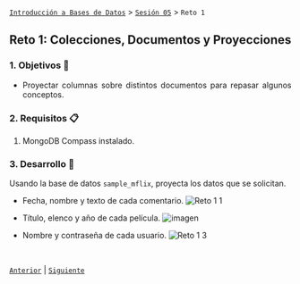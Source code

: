 [`Introducción a Bases de Datos`](../../README.md) > [`Sesión 05`](../Readme.md) > `Reto 1`
	
## Reto 1: Colecciones, Documentos y Proyecciones

<div style="text-align: justify;">

### 1. Objetivos :dart:

- Proyectar columnas sobre distintos documentos para repasar algunos conceptos.

### 2. Requisitos :clipboard:

1. MongoDB Compass instalado.

### 3. Desarrollo :rocket:

Usando la base de datos `sample_mflix`, proyecta los datos que se solicitan.

- Fecha, nombre y texto de cada comentario.
![Reto 1 1](https://user-images.githubusercontent.com/60225087/119589765-1e3ea500-bd99-11eb-94e1-fd2303867ddd.png)

- Título, elenco y año de cada película.
![imagen](https://user-images.githubusercontent.com/60225087/119589985-87261d00-bd99-11eb-843f-08df799b6f7f.png)
	
- Nombre y contraseña de cada usuario.
![Reto 1 3](https://user-images.githubusercontent.com/60225087/119589828-3f9f9100-bd99-11eb-9e4b-a2f45bc7e397.png)


<br/>

[`Anterior`](../Ejemplo-01/Readme.md) | [`Siguiente`](../Readme.md)

</div>
